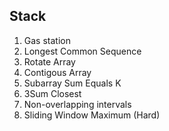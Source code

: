 ## Stack 
1. Gas station
2. Longest Common Sequence
3. Rotate Array
4. Contigous Array
5. Subarray Sum Equals K
6. 3Sum Closest
7. Non-overlapping intervals
8. Sliding Window Maximum (Hard)
